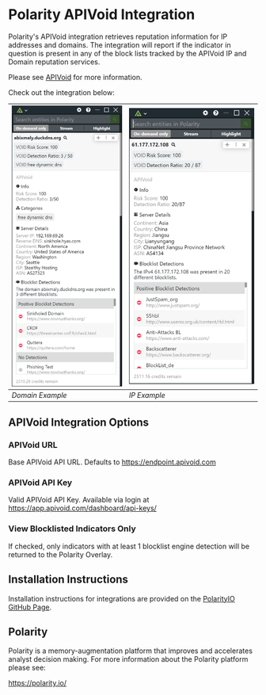 # Polarity APIVoid Integration

Polarity's APIVoid integration retrieves reputation information for IP addresses and domains.  The integration will report if the indicator in question is present in any of the block lists tracked by the APIVoid IP and Domain reputation services.

Please see [APIVoid](https://www.apivoid.com/) for more information.

Check out the integration below: 

| ![image](assets/overlay-domain.png) |![](assets/overlay-ip.png)
|---|---|
|*Domain Example* |*IP Example*|

## APIVoid Integration Options

### APIVoid URL
Base APIVoid API URL. Defaults to https://endpoint.apivoid.com

### APIVoid API Key
Valid APIVoid API Key. Available via login at https://app.apivoid.com/dashboard/api-keys/

### View Blocklisted Indicators Only
If checked, only indicators with at least 1 blocklist engine detection will be returned to the Polarity Overlay.

## Installation Instructions
Installation instructions for integrations are provided on the [PolarityIO GitHub Page](https://polarityio.github.io/).

## Polarity
Polarity is a memory-augmentation platform that improves and accelerates analyst decision making.  For more information about the Polarity platform please see:

https://polarity.io/
